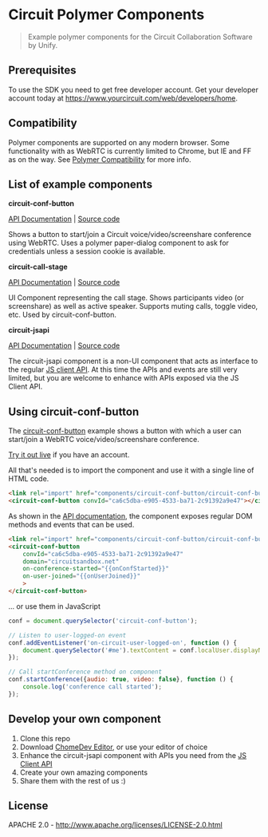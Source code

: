 # Circuit Polymer Components

> Example polymer components for the Circuit Collaboration Software by Unify.

## Prerequisites
To use the SDK you need to get free developer account. Get your developer account today at https://www.yourcircuit.com/web/developers/home.

## Compatibility
Polymer components are supported on any modern browser. Some functionality with as WebRTC is currently limited to Chrome, but IE and FF as on the way. See [Polymer Compatibility](https://www.polymer-project.org/0.5/resources/compatibility.html) for more info.

## List of example components

**circuit-conf-button**

[API Documentation](https://rawgit.com/yourcircuit/polymer/master/components/circuit-conf-button/index.html) | [Source code](https://github.com/yourcircuit/polymer/tree/master/components/circuit-conf-button) 

Shows a button to start/join a Circuit voice/video/screenshare conference using WebRTC. Uses a polymer paper-dialog component to ask for credentials unless a session cookie is available.

**circuit-call-stage**

[API Documentation](https://rawgit.com/yourcircuit/polymer/master/components/circuit-call-stage/index.html) | [Source code](https://github.com/yourcircuit/polymer/tree/master/components/circuit-call-stage) 

UI Component representing the call stage. Shows participants video (or screenshare) as well as active speaker. Supports muting calls, toggle video, etc. Used by circuit-conf-button.

**circuit-jsapi**

[API Documentation](https://rawgit.com/yourcircuit/polymer/master/components/circuit-jsapi/index.html) | [Source code](https://github.com/yourcircuit/polymer/tree/master/components/circuit-jsapi) 

The circuit-jsapi component is a non-UI component that acts as interface to the regular [JS client API](https://circuitsandbox.net/sdk/). At this time the APIs and events are still very limited, but you are welcome to enhance with APIs exposed via the JS Client API.

## Using circuit-conf-button
The [circuit-conf-button](https://github.com/yourcircuit/polymer/tree/master/components/circuit-conf-button) example shows a button with which a user can start/join a WebRTC voice/video/screenshare conference. 

[Try it out live](https://circuitsandbox.net/polymer/public/conference.html) if you have an account.

All that's needed is to import the component and use it with a single line of HTML code.

```html
<link rel="import" href="components/circuit-conf-button/circuit-conf-button.html">
<circuit-conf-button convId="ca6c5dba-e905-4533-ba71-2c91392a9e47"></circuit-conf-button>
```

As shown in the [API documentation](https://rawgit.com/yourcircuit/polymer/master/components/circuit-conf-button/index.html), the component exposes regular DOM methods and events that can be used.

```html
<link rel="import" href="components/circuit-conf-button/circuit-conf-button.html">
<circuit-conf-button
	convId="ca6c5dba-e905-4533-ba71-2c91392a9e47"
	domain="circuitsandbox.net"
	on-conference-started="{{onConfStarted}}"
	on-user-joined="{{onUserJoined}}"
	>
</circuit-conf-button>
```

... or use them in JavaScript
```javascript
conf = document.querySelector('circuit-conf-button');

// Listen to user-logged-on event
conf.addEventListener('on-circuit-user-logged-on', function () {
	document.querySelector('#me').textContent = conf.localUser.displayName;
});

// Call startConference method on component
conf.startConference({audio: true, video: false}, function () {
	console.log('conference call started');
});
```

## Develop your own component

 1. Clone this repo
 2. Download [ChomeDev Editor](https://chrome.google.com/webstore/detail/chrome-dev-editor-develop/pnoffddplpippgcfjdhbmhkofpnaalpg?hl=en), or use your editor of choice
 3. Enhance the circuit-jsapi component with APIs you need from the [JS Client API](https://circuitsandbox.net/sdk/)
 4. Create your own amazing components
 5. Share them with the rest of us :)


## License

APACHE 2.0 - http://www.apache.org/licenses/LICENSE-2.0.html